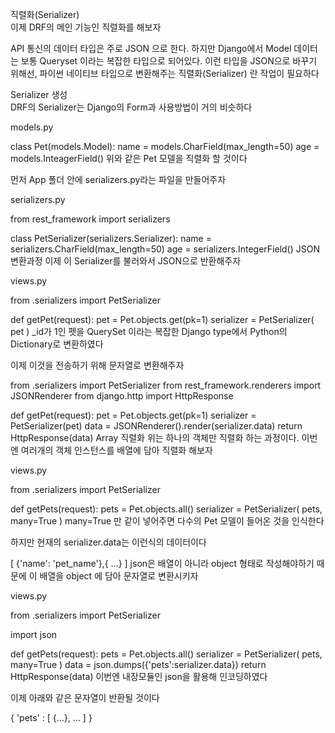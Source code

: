 직렬화(Serializer)  
이제 DRF의 메인 기능인 직렬화를 해보자  

API 통신의 데이터 타입은 주로 JSON 으로 한다. 하지만 Django에서 Model 데이터는 보통 Queryset 이라는 복잡한 타입으로 되어있다. 이런 타입을 JSON으로 바꾸기 위해선, 파이썬 네이티브 타입으로 변환해주는 직렬화(Serializer) 란 작업이 필요하다  

Serializer 생성  
DRF의 Serializer는 Django의 Form과 사용방법이 거의 비슷하다  

models.py  

class Pet(models.Model):
  name = models.CharField(max_length=50)
  age = models.InteagerField()
위와 같은 Pet 모델을 직렬화 할 것이다

먼저 App 폴더 안에 serializers.py라는 파일을 만들어주자

serializers.py

from rest_framework import serializers

class PetSerializer(serializers.Serializer):
    name = serializers.CharField(max_length=50)
    age = serializers.IntegerField()
JSON 변환과정
이제 이 Serializer를 불러와서 JSON으로 반환해주자

views.py

from .serializers import PetSerializer

def getPet(request):
  pet = Pet.objects.get(pk=1)
  serializer = PetSerializer( pet )
_id가 1인 펫을 QuerySet 이라는 복잡한 Django type에서 Python의 Dictionary로 변환하였다

이제 이것을 전송하기 위해 문자열로 변환해주자

from .serializers import PetSerializer
from rest_framework.renderers import JSONRenderer
from django.http import HttpResponse

def getPet(request):
  pet = Pet.objects.get(pk=1)
  serializer = PetSerializer(pet)
  data = JSONRenderer().render(serializer.data)
  return HttpResponse(data)
Array 직렬화
위는 하나의 객체만 직렬화 하는 과정이다. 이번엔 여러개의 객체 인스턴스를 배열에 담아 직렬화 해보자

views.py

from .serializers import PetSerializer

def getPets(request):
  pets = Pet.objects.all()
  serializer = PetSerializer( pets, many=True )
many=True 만 같이 넣어주면 다수의 Pet 모델이 들어온 것을 인식한다

하지만 현재의 serializer.data는 이런식의 데이터이다

[ {'name': 'pet_name'},{ ...} ]
json은 배열이 아니라 object 형태로 작성해야하기 때문에 이 배열을 object 에 담아 문자열로 변환시키자

views.py

from .serializers import PetSerializer

import json

def getPets(request):
  pets = Pet.objects.all()
  serializer = PetSerializer( pets, many=True )
  data = json.dumps({'pets':serializer.data})
  return HttpResponse(data)
이번엔 내장모듈인 json을 활용해 인코딩하였다

이제 아래와 같은 문자열이 반환될 것이다

{ 'pets' : [ {...}, ... ] }
